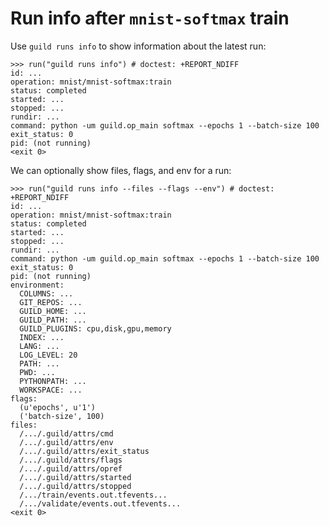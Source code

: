 # Run info after `mnist-softmax` train

Use `guild runs info` to show information about the latest run:

    >>> run("guild runs info") # doctest: +REPORT_NDIFF
    id: ...
    operation: mnist/mnist-softmax:train
    status: completed
    started: ...
    stopped: ...
    rundir: ...
    command: python -um guild.op_main softmax --epochs 1 --batch-size 100
    exit_status: 0
    pid: (not running)
    <exit 0>

We can optionally show files, flags, and env for a run:

    >>> run("guild runs info --files --flags --env") # doctest: +REPORT_NDIFF
    id: ...
    operation: mnist/mnist-softmax:train
    status: completed
    started: ...
    stopped: ...
    rundir: ...
    command: python -um guild.op_main softmax --epochs 1 --batch-size 100
    exit_status: 0
    pid: (not running)
    environment:
      COLUMNS: ...
      GIT_REPOS: ...
      GUILD_HOME: ...
      GUILD_PATH: ...
      GUILD_PLUGINS: cpu,disk,gpu,memory
      INDEX: ...
      LANG: ...
      LOG_LEVEL: 20
      PATH: ...
      PWD: ...
      PYTHONPATH: ...
      WORKSPACE: ...
    flags:
      (u'epochs', u'1')
      ('batch-size', 100)
    files:
      /.../.guild/attrs/cmd
      /.../.guild/attrs/env
      /.../.guild/attrs/exit_status
      /.../.guild/attrs/flags
      /.../.guild/attrs/opref
      /.../.guild/attrs/started
      /.../.guild/attrs/stopped
      /.../train/events.out.tfevents...
      /.../validate/events.out.tfevents...
    <exit 0>
